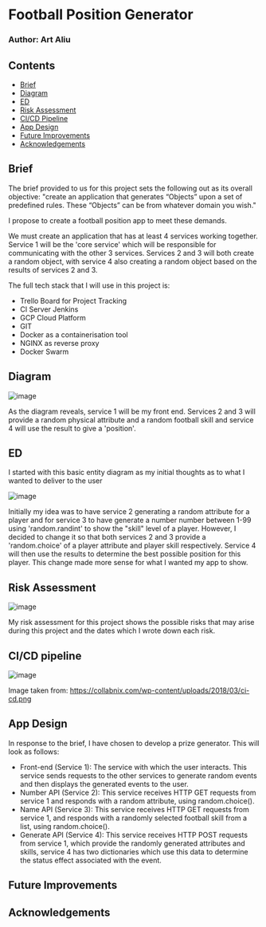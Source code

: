 # Football Position Generator

### Author: Art Aliu

## Contents

* [Brief](#Brief)
* [Diagram](#Diagram)
* [ED](#ED)
* [Risk Assessment](#Risk-Assessment)
* [CI/CD Pipeline](#CI/CD-Pipeline)
* [App Design](#App-Design)
* [Future Improvements](#Future-Improvements)
* [Acknowledgements](#Acknowledgements)

## Brief

The brief provided to us for this project sets the following out as its overall objective: "create an application that generates “Objects” upon a set of predefined rules. These “Objects” can be from whatever domain you wish."

I propose to create a football position app to meet these demands.

We must create an application that has at least 4 services working together.
Service 1 will be the 'core service' which will be responsible for communicating with the other 3 services. Services 2 and 3 will both create a random object, with service 4 also creating a random object based on the results of services 2 and 3.

The full tech stack that I will use in this project is:
- Trello Board for Project Tracking
- CI Server Jenkins
- GCP Cloud Platform
- GIT
- Docker as a containerisation tool
- NGINX as reverse proxy
- Docker Swarm

## Diagram

![image](https://user-images.githubusercontent.com/101266740/166442658-c3dbaae7-eed1-4ca5-b6b0-6085dfc062cc.png)

As the diagram reveals, service 1 will be my front end. Services 2 and 3 will provide a random physical attribute and a random football skill and service 4 will use the result to give a 'position'.

## ED

I started with this basic entity diagram as my initial thoughts as to what I wanted to deliver to the user

![image](https://user-images.githubusercontent.com/101266740/166654334-70edc87d-0a57-46f6-a428-9cab5a0b12bd.png)

Initially my idea was to have service 2 generating a random attribute for a player and for service 3 to have generate a number number between 1-99 using 'random.randint' to show the "skill" level of a player. However, I decided to change it  so that both services 2 and 3 provide a 'random.choice' of a player attribute and player skill respectively. Service 4 will then use the results to determine the best possible position for this player. This change made more sense for what I wanted my app to show.

## Risk Assessment

![image](https://user-images.githubusercontent.com/101266740/166652051-3153ea9c-7667-4ed5-b7fc-bb4c8ce100fc.png)

My risk assessment for this project shows the possible risks that may arise during this project and the dates which I wrote down each risk.

## CI/CD pipeline 

![image](https://user-images.githubusercontent.com/101266740/165782428-cdfc021f-4c7f-4800-86b6-b59873daae2d.png)

Image taken from: https://collabnix.com/wp-content/uploads/2018/03/ci-cd.png

## App Design

In response to the brief, I have chosen to develop a prize generator. This will look as follows:

- Front-end (Service 1): The service with which the user interacts. This service sends requests to the other services to generate random events and then displays the generated events to the user.
- Number API (Service 2): This service receives HTTP GET requests from service 1 and responds with a random attribute, using random.choice().
- Name API (Service 3): This service receives HTTP GET requests from service 1, and responds with a randomly selected football skill from a list, using random.choice().
- Generate API (Service 4): This service receives HTTP POST requests from service 1, which provide the randomly generated attributes and skills, service 4 has two dictionaries which use this data to determine the status effect associated with the event.

## Future Improvements

## Acknowledgements

